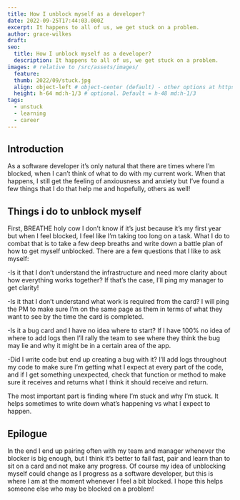 ```yaml
---
title: How I unblock myself as a developer?
date: 2022-09-25T17:44:03.000Z
excerpt: It happens to all of us, we get stuck on a problem.
author: grace-wilkes
draft:
seo:
  title: How I unblock myself as a developer?
  description: It happens to all of us, we get stuck on a problem.
images: # relative to /src/assets/images/
  feature:
  thumb: 2022/09/stuck.jpg
  align: object-left # object-center (default) - other options at https://tailwindcss.com/docs/object-position
  height: h-64 md:h-1/3 # optional. Default = h-48 md:h-1/3
tags:
  - unstuck
  - learning
  - career
---
```


## Introduction

As a software developer it’s only natural that there are times where I’m blocked, when I can’t think of what to do with my current work. When that happens, I still get the feeling of anxiousness and anxiety but I’ve found a few things that I do that help me and hopefully, others as well!

## Things i do to unblock myself

First, BREATHE holy cow I don’t know if it’s just because it’s my first year but when I feel blocked, I feel like I’m taking too long on a task. What I do to combat that is to take a few deep breaths and write down a battle plan of how to get myself unblocked. There are a few questions that I like to ask myself:

-Is it that I don’t understand the infrastructure and need more clarity about how everything works together? If that’s the case, I’ll ping my manager to get clarity!

-Is it that I don’t understand what work is required from the card? I will ping the PM to make sure I’m on the same page as them in terms of what they want to see by the time the card is completed.

-Is it a bug card and I have no idea where to start? If I have 100% no idea of where to add logs then I’ll rally the team to see where they think the bug may lie and why it might be in a certain area of the app.

-Did I write code but end up creating a bug with it? I’ll add logs throughout my code to make sure I’m getting what I expect at every part of the code, and if I get something unexpected, check that function or method to make sure it receives and returns what I think it should receive and return.

The most important part is finding where I’m stuck and why I’m stuck. It helps sometimes to write down what’s happening vs what I expect to happen.

## Epilogue

In the end I end up pairing often with my team and manager whenever the blocker is big enough, but I think it’s better to fail fast, pair and learn than to sit on a card and not make any progress. Of course my idea of unblocking myself could change as I progress as a software developer, but this is where I am at the moment whenever I feel a bit blocked. I hope this helps someone else who may be blocked on a problem!
